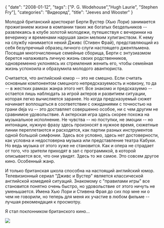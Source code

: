 {
   "date": "2008-01-12",
   "tags": ["P. G. Wodehouse","Hugh Laurie", "Stephen Fry"],
   "categories": "Видеоряд",
   "title": "Jeeves and Wooster"
}

Молодой британский аристократ Берти Вустер (Хью Лори) занимается прожиганием жизни в компании таких же богатых бездельников -- развлекаясь в клубе золотой молодежи, путешествуя с вечеринки на вечеринку и временами нарушая закон мелким хулиганством. К нему на службу нанимается некий Дживс (Стивен Фрай), представляющий из себя безупречный образец личного слуги настоящего джентльмена. Посещая многочисленные семейные сборища, Берти с энтузиазмом берется налаживать личную жизнь своих родственников, одновременно уклоняясь их стремления женить его, чтобы семейная жизнь успокоила и образумила молодого авантюриста.

Считается, что английский юмор -- это не смешно. Если считать основным компонентом смешного непредсказуемость и новизну, то да -- в жестких рамках жанра этого нет. Все знакомо и предсказуемо -- остается лишь наблюдать за игрой актеров и развитием ситуации, которая легко вычисляется заранее. Но когда предсказуемый сюжет начинает воплощаться в соответствии с ожиданиями с точностью на грани deja vu -- это доставляет совершенно особое, ни с чем другим не сравнимое удовольствие. А актерская игра здесь скорее похожа на музыкальное исполнение. Не чувства -- но поступки, не эмоции -- но интонации, нужную фразу здесь произносят в нужное время, сюжетные линии переплетаются и расходятся, как партии разных инструментов одной большой симфонии. Здесь все условно, здесь нет достоверности, как условна и недостоверна музыка или представление театра Кабуки. Но ведь музыка от этого хуже не становится. Как и опера не страдает от того, что зрители приходят в зал с программкой, в которой описывается все, что они увидят. Здесь то же самое. Это совсем другое кино. Особенный жанр.

И только британская школа способна на настоящий английский юмор. Телевизионный сериал "Дживс и Вустер" является классической английской комедией ситуаций. Знакомому с "правилами игры" все становится понятно очень быстро, но удовольствие от этого ничуть не уменьшается. Имена Хью Лори и Стивена Фрая до сих пор мне ни о чем не говорили, но теперь для меня их участие в любом фильме -- лучшая рекомендация к просмотру.

Я стал поклонником британского кино...

![](../images/jw.jpg)